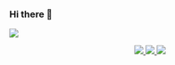 ### Hi there 👋

<!--
**gottaegbert/gottaegbert** is a ✨ _special_ ✨ repository because its `README.md` (this file) appears on your GitHub profile.

Here are some ideas to get you started:

- 🔭 I’m currently working on ...
- 🌱 I’m currently learning ...
- 👯 I’m looking to collaborate on ...
- 🤔 I’m looking for help with ...
- 💬 Ask me about ...
- 📫 How to reach me: ...
- 😄 Pronouns: ...
- ⚡ Fun fact: ...
-->
![](https://komarev.com/ghpvc/?username=gottaegbert&color=6D9B77&label=Visitor+count)

<p align="center">
  <a href="https://github.com/gottaegbert">
    <img src="https://github-readme-stats.vercel.app/api?username=gottaegbert&show_icons=true&theme=github_dark&hide_border=true" />
    <img src="https://github-readme-streak-stats.herokuapp.com/?user=gottaegbert&theme=github-dark-blue&hide_border=true" />
    <img src="https://activity-graph.herokuapp.com/graph?username=gottaegbert&theme=react-dark" />
  </a>
</p>

</div>
